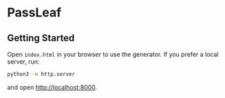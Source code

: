 # PassLeaf

## Getting Started

Open `index.html` in your browser to use the generator. If you prefer a local server, run:

```bash
python3 -m http.server
```

and open <http://localhost:8000>.

